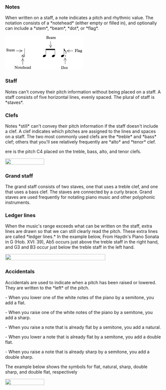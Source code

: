 
<h3>Notes</h3>

<p>When written on a staff, a note indicates a pitch and rhythmic value. The notation consists of a *notehead* (either empty or filled in), and optionally can include a *stem*, *beam*, *dot*, or *flag*. </p>

<img src="./noteillustration.png" width="50%">

<h3>Staff</h3>

<p>Notes can't convey their pitch information without being placed on a staff. A staff consists of five horizontal lines, evenly spaced. The plural of staff is *staves*.</p>

<h3>Clefs</h3>

<p>Notes *still* can't convey their pitch information if the staff doesn't include a clef. A clef indicates which pitches are assigned to the lines and spaces on a staff. The two most commonly used clefs are the *treble* and *bass* clef; others that you'll see relatively frequently are *alto* and *tenor* clef. </p>

<p>ere is the pitch C4 placed on the treble, bass, alto, and tenor clefs.</p>

<img src="Graphics/clefs.png" width="50%" height="50%">

<h3>Grand staff</h3>

<p>The grand staff consists of two staves, one that uses a treble clef, and one that uses a bass clef. The staves are connected by a curly brace. Grand staves are used frequently for notating piano music and other polyphonic instruments. </p>

<h3>Ledger lines</h3>

<p>When the music's range exceeds what can be written on the staff, extra lines are drawn so that we can still clearly read the pitch. These extra lines are called *ledger lines.* In the example below, From Haydn's Piano Sonata in G (Hob. XVI: 39), Ab5 occurs just above the treble staff in the right hand, and G3 and B3 occur just below the treble staff in the left hand.</p>

<img src ="Graphics/ledgerLines.png" width="80%" height="80%">

<h3>Accidentals</h3>

<p>Accidentals are used to indicate when a pitch has been raised or lowered. They are written to the *left* of the pitch. </p>

<p>- When you lower one of the white notes of the piano by a semitone, you add a flat. </p>
<p>- When you raise one of the white notes of the piano by a semitone, you add a sharp.</p>
<p>- When you raise a note that is already flat by a semitone, you add a natural.</p>
<p>- When you lower a note that is already flat by a semitone, you add a double flat. </p>
<p>- When you raise a note that is already sharp by a semitone, you add a double sharp.</p>

<p>The example below shows the symbols for flat, natural, sharp, double sharp, and double flat, respectively</p>

<img src ="Graphics/accidentals.png" width="50%" height="50%">

